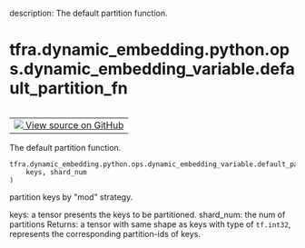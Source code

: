 description: The default partition function.

<div itemscope itemtype="http://developers.google.com/ReferenceObject">
<meta itemprop="name" content="tfra.dynamic_embedding.python.ops.dynamic_embedding_variable.default_partition_fn" />
<meta itemprop="path" content="Stable" />
</div>

# tfra.dynamic_embedding.python.ops.dynamic_embedding_variable.default_partition_fn

<!-- Insert buttons and diff -->

<table class="tfo-notebook-buttons tfo-api nocontent" align="left">
<td>
  <a target="_blank" href="https://github.com/tensorflow/recommenders-addons/tree/master/tensorflow_recommenders_addons/dynamic_embedding/python/ops/dynamic_embedding_variable.py#L79-L100">
    <img src="https://www.tensorflow.org/images/GitHub-Mark-32px.png" />
    View source on GitHub
  </a>
</td>
</table>



The default partition function.

<pre class="devsite-click-to-copy prettyprint lang-py tfo-signature-link">
<code>tfra.dynamic_embedding.python.ops.dynamic_embedding_variable.default_partition_fn(
    keys, shard_num
)
</code></pre>



<!-- Placeholder for "Used in" -->
  partition keys by "mod" strategy.

  keys: a tensor presents the keys to be partitioned.
  shard_num: the num of partitions
Returns:
  a tensor with same shape as keys with type of `tf.int32`,
    represents the corresponding partition-ids of keys.